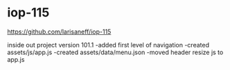 # iop-115


https://github.com/larisaneff/iop-115



inside out project version 101.1
-added first level of navigation
-created assets/js/app.js
-created assets/data/menu.json
-moved header resize js to app.js